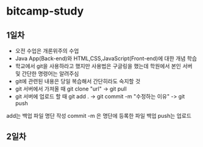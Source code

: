 # bitcamp-study

## 1일차
- 오전 수업은 개론위주의 수업
- Java App(Back-end)와 HTML,CSS,JavaScript(Front-end)에 대한 개념 학습 
- 학교에서 git을 사용하라고 했지만 사용법은 구글링을 했는데 학원에서 본인 서버 및 간단한 명령어는 알려주심
- git에 관련된 내용은 당일 복습해서 간단히라도 숙지할 것
- git 서버에서 가져올 때 git clone "url"      ->    git pull
- git 서버에 업로드 할 때 git add .     -> git commit -m "수정하는 이유"  -> git push

add는 백업 파일 명단 작성
commit -m 은 명단에 등록한 파일 백업
push는 업로드

## 2일차


